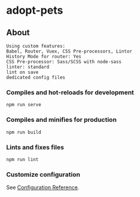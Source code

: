 # adopt-pets

## About
```
Using custom features: 
Babel, Router, Vuex, CSS Pre-processors, Lintor
History Mode for router: Yes
CSS Pre-processor: Sass/SCSS with node-sass
linter: standard
lint on save
dedicated config files
```

### Compiles and hot-reloads for development
```
npm run serve
```

### Compiles and minifies for production
```
npm run build
```

### Lints and fixes files
```
npm run lint
```

### Customize configuration
See [Configuration Reference](https://cli.vuejs.org/config/).
